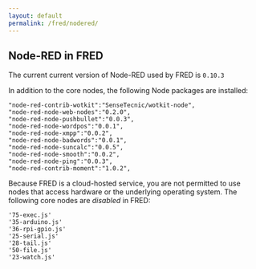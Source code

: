 ```yaml
---
layout: default
permalink: /fred/nodered/
---
```

## Node-RED in FRED

The current current version of Node-RED used by FRED is `0.10.3`

In addition to the core nodes, the following Node packages are installed:

    "node-red-contrib-wotkit":"SenseTecnic/wotkit-node",
    "node-red-node-web-nodes":"0.2.0",
    "node-red-node-pushbullet":"0.0.3",
    "node-red-node-wordpos":"0.0.1",
    "node-red-node-xmpp":"0.0.2",
    "node-red-node-badwords":"0.0.1",
    "node-red-node-suncalc":"0.0.5",
    "node-red-node-smooth":"0.0.2",
    "node-red-node-ping":"0.0.3",
    "node-red-contrib-moment":"1.0.2",

Because FRED is a cloud-hosted service, you are not permitted to use nodes that access hardware or the underlying operating system.  The following core nodes are *disabled* in FRED:

    '75-exec.js'
    '35-arduino.js'
    '36-rpi-gpio.js'
    '25-serial.js'
    '28-tail.js'
    '50-file.js'
    '23-watch.js'